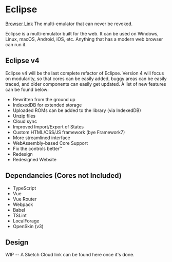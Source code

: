 # Eclipse
[Browser Link](about:blank)
The multi-emulator that can never be revoked.

Eclipse is a multi-emulator built for the web. It can be used on Windows, Linux, macOS, Android, iOS, etc. Anything that has a modern web browser can run it.


## Eclipse v4
Eclipse v4 will be the last complete refactor of Eclipse. Version 4 will focus on modularity, so that cores can be easily added, buggy areas can be easily traced, and older components can easily get updated. A list of new features can be found below:
- Rewritten from the ground up
- IndexedDB for extended storage
- Uploaded ROMs can be added to the library (via IndexedDB)
- Unzip files
- Cloud sync
- Improved Import/Export of States
- Custom HTML/CSS/JS framework (bye Framework7)
- More streamlined interface
- WebAssembly-based Core Support
- Fix the controls better™
- Redesign
- Redesigned Website

## Dependancies (Cores not Included)
- TypeScript
- Vue
- Vue Router
- Webpack
- Babel
- TSLint
- LocalForage
- OpenSkin (v3)

## Design
WIP -- A Sketch Cloud link can be found here once it's done.
